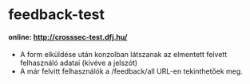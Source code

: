 # feedback-test

#### online: http://crosssec-test.dfj.hu/

- A form elküldése után konzolban látszanak az elmentett felvett felhasználó adatai (kivéve a jelszót)
- A már felvitt felhasználók a /feedback/all URL-en tekinthetőek meg. 




